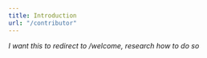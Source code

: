 ```yaml
---
title: Introduction
url: "/contributor"
---
```


_I want this to redirect to /welcome, research how to do so_

